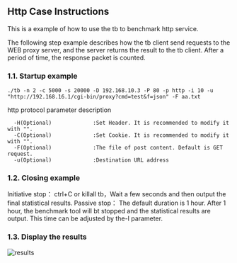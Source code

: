 ## Http Case Instructions

This is a example of how to use the tb to benchmark http service.

The following step example describes how the tb client send requests to the WEB proxy server, and the server returns the result to the tb client. After a period of time, the response packet is counted.

### 1.1. Startup example
```text
./tb -n 2 -c 5000 -s 20000 -D 192.168.10.3 -P 80 -p http -i 10 -u "http://192.168.16.1/cgi-bin/proxy?cmd=test&f=json" -F aa.txt
```

http protocol parameter description
```text
  -H(Optional)             :Set Header. It is recommended to modify it with "".
  -C(Optional)             :Set Cookie. It is recommended to modify it with "".
  -F(Optional)             :The file of post content. Default is GET request.
  -u(Optional)             :Destination URL address
```

### 1.2. Closing example
Initiative stop： ctrl+C or killall tb，Wait a few seconds and then output the final statistical results.
Passive stop： The default duration is 1 hour. After 1 hour, the benchmark tool will bt stopped and the statistical results are output. This time can be adjusted by the-I parameter.


### 1.3. Display the results
![results](assets/tb_http_result.jpg)